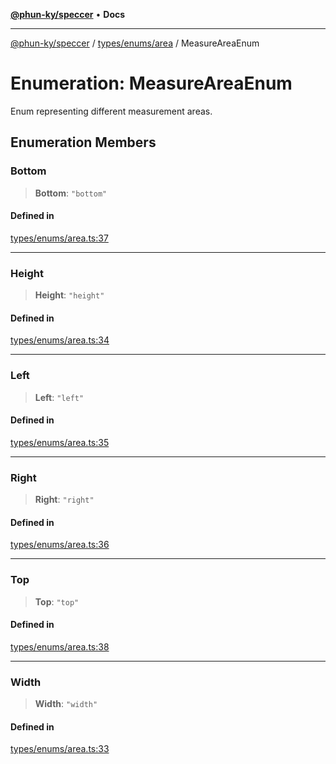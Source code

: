 [**@phun-ky/speccer**](../../../../README.md) • **Docs**

***

[@phun-ky/speccer](../../../../README.md) / [types/enums/area](../README.md) / MeasureAreaEnum

# Enumeration: MeasureAreaEnum

Enum representing different measurement areas.

## Enumeration Members

### Bottom

> **Bottom**: `"bottom"`

#### Defined in

[types/enums/area.ts:37](https://github.com/phun-ky/speccer/blob/main/src/types/enums/area.ts#L37)

***

### Height

> **Height**: `"height"`

#### Defined in

[types/enums/area.ts:34](https://github.com/phun-ky/speccer/blob/main/src/types/enums/area.ts#L34)

***

### Left

> **Left**: `"left"`

#### Defined in

[types/enums/area.ts:35](https://github.com/phun-ky/speccer/blob/main/src/types/enums/area.ts#L35)

***

### Right

> **Right**: `"right"`

#### Defined in

[types/enums/area.ts:36](https://github.com/phun-ky/speccer/blob/main/src/types/enums/area.ts#L36)

***

### Top

> **Top**: `"top"`

#### Defined in

[types/enums/area.ts:38](https://github.com/phun-ky/speccer/blob/main/src/types/enums/area.ts#L38)

***

### Width

> **Width**: `"width"`

#### Defined in

[types/enums/area.ts:33](https://github.com/phun-ky/speccer/blob/main/src/types/enums/area.ts#L33)
